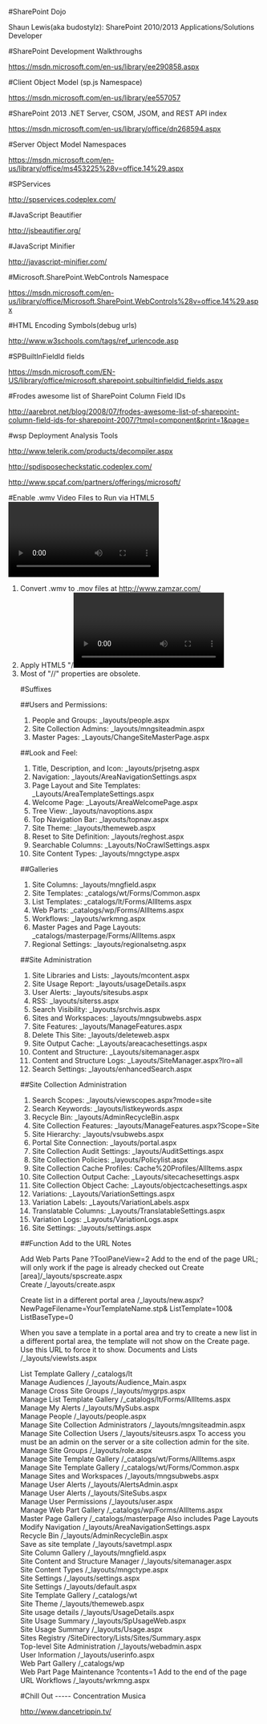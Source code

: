 ﻿#SharePoint Dojo

Shaun Lewis(aka budostylz): SharePoint 2010/2013 Applications/Solutions  Developer

#SharePoint Development Walkthroughs

https://msdn.microsoft.com/en-us/library/ee290858.aspx

#Client Object Model (sp.js Namespace)

https://msdn.microsoft.com/en-us/library/ee557057

#SharePoint 2013 .NET Server, CSOM, JSOM, and REST API index

https://msdn.microsoft.com/en-us/library/office/dn268594.aspx

#Server Object Model Namespaces

https://msdn.microsoft.com/en-us/library/office/ms453225%28v=office.14%29.aspx

#SPServices

http://spservices.codeplex.com/

#JavaScript Beautifier

http://jsbeautifier.org/

#JavaScript Minifier

http://javascript-minifier.com/

#Microsoft.SharePoint.WebControls Namespace

https://msdn.microsoft.com/en-us/library/office/Microsoft.SharePoint.WebControls%28v=office.14%29.aspx

#HTML Encoding Symbols(debug urls)

http://www.w3schools.com/tags/ref_urlencode.asp

#SPBuiltInFieldId fields

https://msdn.microsoft.com/EN-US/library/office/microsoft.sharepoint.spbuiltinfieldid_fields.aspx

#Frodes awesome list of SharePoint Column Field IDs

http://aarebrot.net/blog/2008/07/frodes-awesome-list-of-sharepoint-column-field-ids-for-sharepoint-2007/?tmpl=component&print=1&page=

#wsp Deployment Analysis Tools

http://www.telerik.com/products/decompiler.aspx

http://spdisposecheckstatic.codeplex.com/

http://www.spcaf.com/partners/offerings/microsoft/

#Enable .wmv Video Files to Run via HTML5 <video> Element

  1. Convert .wmv to .mov files at http://www.zamzar.com/
  2. Apply HTML5 "/<video>/" element.
  3. Most of "/<Object>/" properties are obsolete.

#Suffixes

##Users and Permissions:

  1. People and Groups: _layouts/people.aspx
  2. Site Collection Admins: _layouts/mngsiteadmin.aspx 
  3. Master Pages: _Layouts/ChangeSiteMasterPage.aspx 
  
##Look and Feel:

  1. Title, Description, and Icon: _layouts/prjsetng.aspx 
  2. Navigation: _layouts/AreaNavigationSettings.aspx 
  3. Page Layout and Site Templates: _Layouts/AreaTemplateSettings.aspx 
  4. Welcome Page: _Layouts/AreaWelcomePage.aspx 
  5. Tree View: _layouts/navoptions.aspx 
  6. Top Navigation Bar: _layouts/topnav.aspx 
  7. Site Theme: _layouts/themeweb.aspx 
  8. Reset to Site Definition: _layouts/reghost.aspx 
  9. Searchable Columns: _Layouts/NoCrawlSettings.aspx 
  10. Site Content Types: _layouts/mngctype.aspx 
  
##Galleries 

  1. Site Columns: _layouts/mngfield.aspx 
  2. Site Templates: _catalogs/wt/Forms/Common.aspx 
  3. List Templates: _catalogs/lt/Forms/AllItems.aspx 
  4. Web Parts: _catalogs/wp/Forms/AllItems.aspx 
  5. Workflows: _layouts/wrkmng.aspx 
  6. Master Pages and Page Layouts: _catalogs/masterpage/Forms/AllItems.aspx 
  7. Regional Settings: _layouts/regionalsetng.aspx 
  
##Site Administration 

  1. Site Libraries and Lists: _layouts/mcontent.aspx 
  2. Site Usage Report: _layouts/usageDetails.aspx 
  3. User Alerts: _layouts/sitesubs.aspx 
  4. RSS: _layouts/siterss.aspx 
  5. Search Visibility: _layouts/srchvis.aspx 
  6. Sites and Workspaces: _layouts/mngsubwebs.aspx 
  7. Site Features: _layouts/ManageFeatures.aspx 
  8. Delete This Site: _layouts/deleteweb.aspx 
  9. Site Output Cache: _Layouts/areacachesettings.aspx 
  10. Content and Structure: _Layouts/sitemanager.aspx 
  11. Content and Structure Logs: _Layouts/SiteManager.aspx?lro=all 
  12. Search Settings: _layouts/enhancedSearch.aspx 
  
##Site Collection Administration 

  1. Search Scopes: _layouts/viewscopes.aspx?mode=site 
  2. Search Keywords: _layouts/listkeywords.aspx 
  3. Recycle Bin: _layouts/AdminRecycleBin.aspx 
  4. Site Collection Features: _layouts/ManageFeatures.aspx?Scope=Site 
  5. Site Hierarchy: _layouts/vsubwebs.aspx 
  6. Portal Site Connection: _layouts/portal.aspx 
  7. Site Collection Audit Settings: _layouts/AuditSettings.aspx 
  8. Site Collection Policies: _layouts/Policylist.aspx 
  9. Site Collection Cache Profiles: Cache%20Profiles/AllItems.aspx 
  10. Site Collection Output Cache: _Layouts/sitecachesettings.aspx 
  11. Site Collection Object Cache: _Layouts/objectcachesettings.aspx 
  12. Variations: _Layouts/VariationSettings.aspx 
  13. Variation Labels: _Layouts/VariationLabels.aspx 
  14. Translatable Columns: _Layouts/TranslatableSettings.aspx 
  15. Variation Logs: _Layouts/VariationLogs.aspx 
  16. Site Settings: _layouts/settings.aspx 
  
##Function Add to the URL Notes 

  Add Web Parts Pane ?ToolPaneView=2 Add to the end of the page URL; will only
  work if the page is already checked out 
  Create [area]/_layouts/spscreate.aspx   
  Create /_layouts/create.aspx   
  
  Create list in a different portal area /_layouts/new.aspx?
  NewPageFilename=YourTemplateName.stp&
  ListTemplate=100&
  ListBaseType=0 
  
  When you save a template in a portal area and try to create a
  new list in a different portal area, the template will not show on the
  Create page. Use this URL to force it to show. 
  Documents and Lists /_layouts/viewlsts.aspx   
  
  List Template Gallery /_catalogs/lt   
  Manage Audiences /_layouts/Audience_Main.aspx   
  Manage Cross Site Groups /_layouts/mygrps.aspx   
  Manage List Template Gallery /_catalogs/lt/Forms/AllItems.aspx   
  Manage My Alerts /_layouts/MySubs.aspx   
  Manage People /_layouts/people.aspx   
  Manage Site Collection Administrators /_layouts/mngsiteadmin.aspx   
  Manage Site Collection Users /_layouts/siteusrs.aspx To access you must be
  an admin on the server or a site collection admin for the site. 
  Manage Site Groups /_layouts/role.aspx   
  Manage Site Template Gallery /_catalogs/wt/Forms/AllItems.aspx   
  Manage Site Template Gallery /_catalogs/wt/Forms/Common.aspx   
  Manage Sites and Workspaces /_layouts/mngsubwebs.aspx   
  Manage User Alerts /_layouts/AlertsAdmin.aspx   
  Manage User Alerts /_layouts/SiteSubs.aspx   
  Manage User Permissions /_layouts/user.aspx   
  Manage Web Part Gallery /_catalogs/wp/Forms/AllItems.aspx   
  Master Page Gallery /_catalogs/masterpage Also includes Page Layouts 
  Modify Navigation /_layouts/AreaNavigationSettings.aspx   
  Recycle Bin /_layouts/AdminRecycleBin.aspx   
  Save as site template /_layouts/savetmpl.aspx   
  Site Column Gallery /_layouts/mngfield.aspx   
  Site Content and Structure Manager /_layouts/sitemanager.aspx   
  Site Content Types /_layouts/mngctype.aspx   
  Site Settings /_layouts/settings.aspx   
  Site Settings /_layouts/default.aspx   
  Site Template Gallery /_catalogs/wt   
  Site Theme /_layouts/themeweb.aspx   
  Site usage details /_layouts/UsageDetails.aspx   
  Site Usage Summary /_layouts/SpUsageWeb.aspx   
  Site Usage Summary /_layouts/Usage.aspx   
  Sites Registry /SiteDirectory/Lists/Sites/Summary.aspx   
  Top-level Site Administration /_layouts/webadmin.aspx   
  User Information /_layouts/userinfo.aspx   
  Web Part Gallery /_catalogs/wp   
  Web Part Page Maintenance ?contents=1 Add to the end of the page URL 
  Workflows /_layouts/wrkmng.aspx   


#Chill Out ----- Concentration Musica

http://www.dancetrippin.tv/
